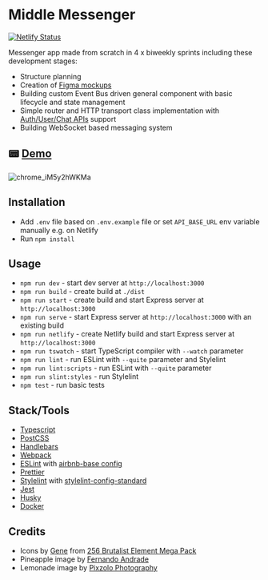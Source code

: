 # Middle Messenger

[![Netlify Status](https://api.netlify.com/api/v1/badges/06863d0f-aea7-4ee5-9a60-8c1950ee39cd/deploy-status)](https://app.netlify.com/sites/middle-messenger-chausme/deploys)

Messenger app made from scratch in 4 x biweekly sprints including these development stages:

-   Structure planning
-   Creation of [Figma mockups](https://www.figma.com/file/sBhmIq6yUZIqBLoANYJkTh/Middle-Front-end-Chat-App)
-   Building custom Event Bus driven general component with basic lifecycle and state management
-   Simple router and HTTP transport class implementation with [Auth/User/Chat APIs](https://ya-praktikum.tech/api/v2/swagger) support
-   Building WebSocket based messaging system

## 📟 [Demo](https://middle-messenger-chausme.netlify.app)

![chrome_iM5y2hWKMa](https://user-images.githubusercontent.com/8984203/223350079-98644854-ec41-4036-9c19-74fd73fafb25.gif)

## Installation

-   Add `.env` file based on `.env.example` file or set `API_BASE_URL` env variable manually e.g. on Netlify
-   Run `npm install`

## Usage

-   `npm run dev` - start dev server at `http://localhost:3000`
-   `npm run build` - create build at `./dist`
-   `npm run start` - create build and start Express server at `http://localhost:3000`
-   `npm run serve` - start Express server at `http://localhost:3000` with an existing build
-   `npm run netlify` - create Netlify build and start Express server at `http://localhost:3000`
-   `npm run tswatch` - start TypeScript compiler with `--watch` parameter
-   `npm run lint` - run ESLint with `--quite` parameter and Stylelint
-   `npm run lint:scripts` - run ESLint with `--quite` parameter
-   `npm run slint:styles` - run Stylelint
-   `npm test` - run basic tests

## Stack/Tools

-   [Typescript](https://www.typescriptlang.org)
-   [PostCSS](https://postcss.org)
-   [Handlebars](https://handlebarsjs.com)
-   [Webpack](https://webpack.js.org)
-   [ESLint](https://eslint.org) with [airbnb-base config](https://www.npmjs.com/package/eslint-config-airbnb-base)
-   [Prettier](https://prettier.io)
-   [Stylelint](https://stylelint.io) with [stylelint-config-standard](https://github.com/stylelint/stylelint-config-standard)
-   [Jest](https://jestjs.io)
-   [Husky](https://github.com/typicode/husky)
-   [Docker](https://www.docker.com)

## Credits

-   Icons by [Gene](https://cogentgene1.gumroad.com/) from [256 Brutalist Element Mega Pack](https://cogentgene1.gumroad.com/l/brutalist)
-   Pineapple image by [Fernando Andrade](https://unsplash.com/@thisisnando)
-   Lemonade image by [Pixzolo Photography](https://unsplash.com/@pixzolo)
